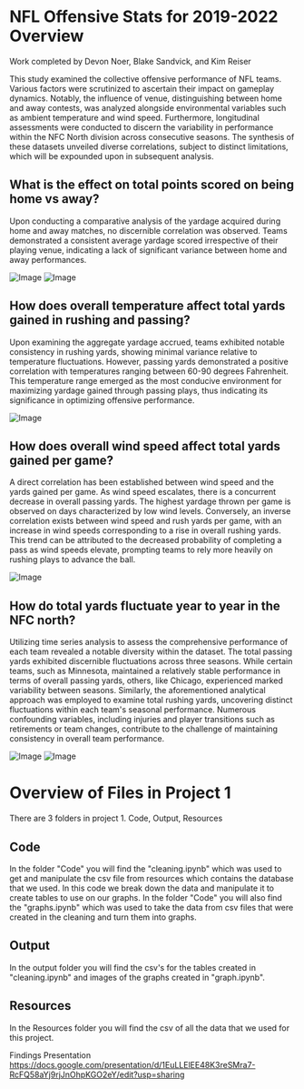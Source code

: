 # NFL Offensive Stats for 2019-2022 Overview

Work completed by Devon Noer, Blake Sandvick, and Kim Reiser

This study examined the collective offensive performance of NFL teams. Various factors were scrutinized to ascertain their impact on gameplay dynamics. Notably, the influence of venue, distinguishing between home and away contests, was analyzed alongside environmental variables such as ambient temperature and wind speed. Furthermore, longitudinal assessments were conducted to discern the variability in performance within the NFC North division across consecutive seasons. The synthesis of these datasets unveiled diverse correlations, subject to distinct limitations, which will be expounded upon in subsequent analysis.


## What is the effect on total points scored on being home vs away? 

Upon conducting a comparative analysis of the yardage acquired during home and away matches, no discernible correlation was observed. Teams demonstrated a consistent average yardage scored irrespective of their playing venue, indicating a lack of significant variance between home and away performances.

![Image](Project%201/Output/Home_Away_Pass_Rush.png)
![Image](Project%201/Output/Home_Away_Score.png)


## How does overall temperature affect total yards gained in rushing and passing? 

Upon examining the aggregate yardage accrued, teams exhibited notable consistency in rushing yards, showing minimal variance relative to temperature fluctuations. However, passing yards demonstrated a positive correlation with temperatures ranging between 60-90 degrees Fahrenheit. This temperature range emerged as the most conducive environment for maximizing yardage gained through passing plays, thus indicating its significance in optimizing offensive performance.

![Image](Project%201/Output/Temp_Yards.png)

## How does overall wind speed affect total yards gained per game? 

A direct correlation has been established between wind speed and the yards gained per game. As wind speed escalates, there is a concurrent decrease in overall passing yards. The highest yardage thrown per game is observed on days characterized by low wind levels. Conversely, an inverse correlation exists between wind speed and rush yards per game, with an increase in wind speeds corresponding to a rise in overall rushing yards. This trend can be attributed to the decreased probability of completing a pass as wind speeds elevate, prompting teams to rely more heavily on rushing plays to advance the ball.

![Image](Project%201/Output/Wind_Yards.png)

## How do total yards fluctuate year to year in the NFC north?

Utilizing time series analysis to assess the comprehensive performance of each team revealed a notable diversity within the dataset. The total passing yards exhibited discernible fluctuations across three seasons. While certain teams, such as Minnesota, maintained a relatively stable performance in terms of overall passing yards, others, like Chicago, experienced marked variability between seasons.
Similarly, the aforementioned analytical approach was employed to examine total rushing yards, uncovering distinct fluctuations within each team's seasonal performance. Numerous confounding variables, including injuries and player transitions such as retirements or team changes, contribute to the challenge of maintaining consistency in overall team performance.

![Image](Project%201/Output/Passing_Per_Season.png)
![Image](Project%201/Output/Rushing_Per_Season.png)

# Overview of Files in Project 1

There are 3 folders in project 1. Code, Output, Resources

## Code

In the folder "Code" you will find the "cleaning.ipynb" which was used to get and manipulate the csv file from resources which contains the database that we used. In this code we break down the data and manipulate it to create tables to use on our graphs.
In the folder "Code" you will also find the "graphs.ipynb" which was used to take the data from csv files that were created in the cleaning and turn them into graphs. 

## Output

In the output folder you will find the csv's for the tables created in "cleaning.ipynb" and images of the graphs created in "graph.ipynb".

## Resources 

In the Resources folder you will find the csv of all the data that we used for this project.


Findings Presentation
https://docs.google.com/presentation/d/1EuLLElEE48K3reSMra7-RcFQ58aYj9rjJnOhpKGO2eY/edit?usp=sharing 


